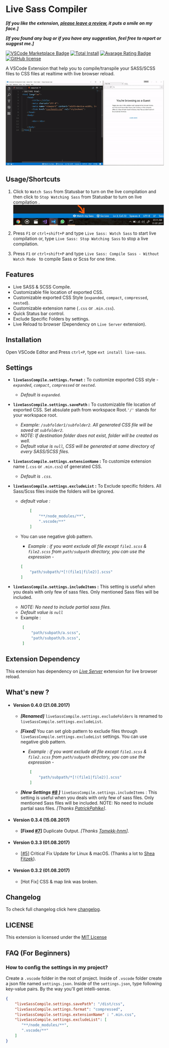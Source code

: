 
# Live Sass Compiler

**_[If you like the extension, [please leave a review](https://marketplace.visualstudio.com/items?itemName=ritwickdey.live-sass#review-details), it puts a smile on my face.]_**

**_[If you found any bug or if you have any suggestion, feel free to report or suggest me.]_**


[![VSCode Marketplace Badge](https://vsmarketplacebadge.apphb.com/version/ritwickdey.live-sass.svg)](https://marketplace.visualstudio.com/items?itemName=ritwickdey.live-sass) [![Total Install](https://vsmarketplacebadge.apphb.com/installs/ritwickdey.live-sass.svg)](https://marketplace.visualstudio.com/items?itemName=ritwickdey.live-sass) [![Avarage Rating Badge](https://vsmarketplacebadge.apphb.com/rating-short/ritwickdey.live-sass.svg)](https://marketplace.visualstudio.com/items?itemName=ritwickdey.live-sass) [![GitHub license](https://img.shields.io/badge/license-MIT-blue.svg)](https://github.com/ritwickdey/vscode-live-sass-compiler/)

A VSCode Extension that help you to compile/transpile your SASS/SCSS files to CSS files at realtime with live browser reload.

![App Preview](./images/Screenshot/AnimatedPreview.gif)

## Usage/Shortcuts
1. Click to `Watch Sass` from Statusbar to turn on the live compilation and then click to `Stop Watching Sass` from Statusbar to turn on live compilation . 
![Statusbar control](./images/Screenshot/statusbar.jpg)

2. Press `F1` or `ctrl+shift+P` and type `Live Sass: Watch Sass` to start live compilation or, type `Live Sass: Stop Watching Sass` to stop a live compilation.
3. Press `F1` or `ctrl+shift+P` and type `Live Sass: Compile Sass - Without Watch Mode ` to compile Sass or Scss for one time.

## Features
* Live SASS & SCSS Compile.
* Customizable file location of exported CSS.
* Customizable exported CSS Style (`expanded`, `compact`, `compressed`, `nested`).
* Customizable extension name (`.css` or `.min.css`).
* Quick Status bar control.
* Exclude Specific Folders by settings. 
* Live Reload to browser (Dependency on `Live Server` extension).

## Installation
Open VSCode Editor and Press `ctrl+P`, type `ext install live-sass`.

## Settings
* **`liveSassCompile.settings.format` :** To customize exported CSS style - _`expanded`_, _`compact`_, _`compressed`_ or _`nested`_.
    * _Default is  `expanded`._

* **`liveSassCompile.settings.savePath` :** To customizable file location of exported CSS. Set absulate path from workspace Root.`'/'` stands for your workspace root.
    * _Example: `/subfolder1/subfolder2`. All generated CSS file will be saved at `subfolder2`._
    * _NOTE: If destination folder does not exist, folder will be created as well._ 
    * _Default value is `null`, CSS will be generated at same directory of every SASS/SCSS files._
* **`liveSassCompile.settings.extensionName` :** To customize extension name (`.css` or `.min.css`) of generated CSS. 
    * _Default is `.css`._
* **`liveSassCompile.settings.excludeList` :** To Exclude specific folders. All Sass/Scss files inside the folders will be ignored.
    * _default value :_
        ```json
            [ 
                "**/node_modules/**",
                ".vscode/**" 
            ]
        ```
    * You can use negative glob pattern.
        
        * _Example : if you want exclude all file except `file1.scss` & `file2.scss` from `path/subpath` directory, you can use the expression -_  
        
        ```json
        [
            "path/subpath/*[!(file1|file2)].scss"
        ]
        ```
* **`liveSassCompile.settings.includeItems` :** This setting is useful when you deals with only few of sass files. Only mentioned Sass files will be included. 

    * *NOTE: No need to include partial sass files.*
    * *Default value is `null`*
    * Example :
    ```json
        [
            "path/subpath/a.scss",
            "path/subpath/b.scss",
        ]
    ``` 

## Extension Dependency 
This extension has dependency on _[Live Server](https://marketplace.visualstudio.com/items?itemName=ritwickdey.LiveServer)_ extension for live browser reload.

## What's new ?

* #### Version 0.4.0 (21.08.2017)
    *  ***[Renamed]*** `liveSassCompile.settings.excludeFolders` is renamed to `liveSassCompile.settings.excludeList`.
    
    * ***[Fixed]*** You can set glob pattern to exclude files through `liveSassCompile.settings.excludeList` settings. You can use negative glob pattern.
        
        * _Example : if you want exclude all file except `file1.scss` & `file2.scss` from `path/subpath` directory, you can use the expression_  -  
        ```json 
            [
                "path/subpath/*[!(file1|file2)].scss"
            ]
        ```
        

    * ***[New Settings [#8](https://github.com/ritwickdey/vscode-live-sass-compiler/issues/8)  ]*** `liveSassCompile.settings.includeItems` : This setting is useful when you deals with only few of sass files. Only mentioned Sass files will be included. NOTE: No need to include partial sass files. *[Thanks [PatrickPahlke](https://github.com/PatrickPahlke)]*.
    


* #### Version 0.3.4 (15.08.2017)
    * **[Fixed [#7](https://github.com/ritwickdey/vscode-live-sass-compiler/issues/7)]** Duplicate Output.  _[Thanks [Tomekk-hnm](https://github.com/tomekk-hnm)]_.

* #### Version 0.3.3 (01.08.2017)
    * [[#5](https://github.com/ritwickdey/vscode-live-sass-compiler/issues/5)] Critical Fix Update for Linux & macOS. (Thanks a lot to [Shea Fitzek](https://github.com/sheafitzek)). 

* #### Version 0.3.2 (01.08.2017)
    * [Hot Fix] CSS & map link was broken.


## Changelog
To check full changelog click here [changelog](CHANGELOG.md).

## LICENSE
This extension is licensed under the [MIT License](LICENSE)

## FAQ (For Beginners)

### How to config the settings in my project?

Create a `.vscode` folder in the root of project. Inside of `.vscode` folder create a json file named `settings.json`.
Inside of the `settings.json`, type following key-value pairs. By the way you'll get intelli-sense.

```json
{
    "liveSassCompile.settings.savePath": "/dist/css",
    "liveSassCompile.settings.format": "compressed",
    "liveSassCompile.settings.extensionName" : ".min.css",
    "liveSassCompile.settings.excludeList": [
       "**/node_modules/**",
       ".vscode/**"
    ]
}
```